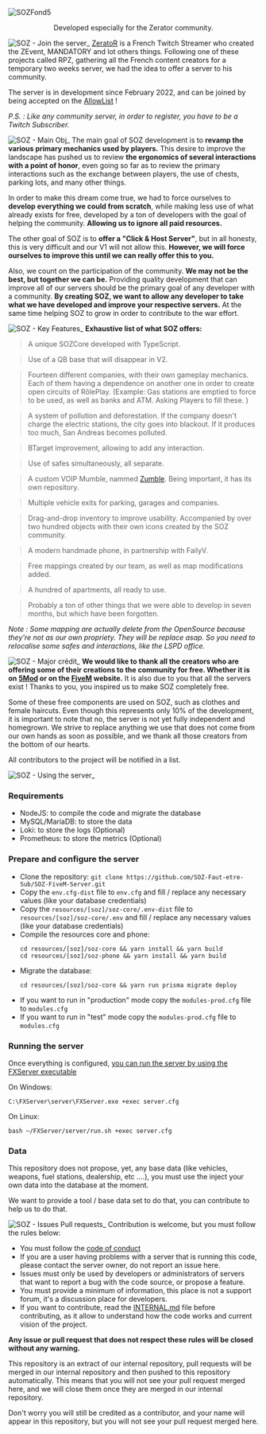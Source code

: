 ![SOZFond5](https://user-images.githubusercontent.com/104008465/206195637-86e4b31b-146c-44b5-b0e9-05b245faeb61.png)

<p align="center">
Developed especially for the Zerator community.
</p>

![SOZ - Join the server_](https://user-images.githubusercontent.com/104008465/206221735-bd60fab7-3d0a-4844-b07f-245ee932adbc.png)
[ZeratoR](https://www.twitch.tv/zerator) is a French Twitch Streamer who created the ZEvent, MANDATORY and lot others things. Following one of these projects called RPZ, gathering all the French content creators for a temporary two weeks server, we had the idea to offer a server to his community.

The server is in development since February 2022, and can be joined by being accepted on the [AllowList](https://soz.zerator.com/) ! 

*P.S. : Like any community server, in order to register, you have to be a Twitch Subscriber.*

![SOZ - Main Obj_](https://user-images.githubusercontent.com/104008465/206219720-ee131373-9da1-4ae6-90cd-9972f97a54f8.png)
The main goal of SOZ development is to **revamp the various primary mechanics used by players.** This desire to improve the landscape has pushed us to review **the ergonomics of several interactions with a point of honor**, even going so far as to review the primary interactions such as the exchange between players, the use of chests, parking lots, and many other things.

In order to make this dream come true, we had to force ourselves to **develop everything we could from scratch**, while making less use of what already exists for free, developed by a ton of developers with the goal of helping the community. **Allowing us to ignore all paid resources.**

The other goal of SOZ is to **offer a "Click & Host Server"**, but in all honesty, this is very difficult and our V1 will not allow this. **However, we will force ourselves to improve this until we can really offer this to you.**

Also, we count on the participation of the community. **We may not be the best, but together we can be.** Providing quality development that can improve all of our servers should be the primary goal of any developer with a community. **By creating SOZ, we want to allow any developer to take what we have developed and improve your respective servers.** At the same time helping SOZ to grow in order to contribute to the war effort.

![SOZ - Key Features_](https://user-images.githubusercontent.com/104008465/206219700-a8de93a5-8d79-4b03-aba8-fec8d237bcc4.png)
**Exhaustive list of what SOZ offers:**
> A unique SOZCore developed with TypeScript.

> Use of a QB base that will disappear in V2.

> Fourteen different companies, with their own gameplay mechanics. Each of them having a dependence on another one in order to create open circuits of RôlePlay. (Example: Gas stations are emptied to force to be used, as well as banks and ATM. Asking Players to fill these. )

> A system of pollution and deforestation. If the company doesn't charge the electric stations, the city goes into blackout. If it produces too much, San Andreas becomes polluted.

> BTarget improvement, allowing to add any interaction.

> Use of safes simultaneously, all separate. 

> A custom VOIP Mumble, nammed [Zumble](https://github.com/SOZ-Faut-etre-Sub/ZUMBLE). Being important, it has its own repository.

> Multiple vehicle exits for parking, garages and companies.

> Drag-and-drop inventory to improve usability. Accompanied by over two hundred objects with their own icons created by the SOZ community.

> A modern handmade phone, in partnership with FailyV.

> Free mappings created by our team, as well as map modifications added.

> A hundred of apartments, all ready to use.

> Probably a ton of other things that we were able to develop in seven months, but which have been forgotten.

*Note : Some mapping are actually delete from the OpenSource because they're not as our own propriety. They will be replace asap. So you need to relocalise some safes and interactions, like the LSPD office.*

![SOZ - Major crédit_](https://user-images.githubusercontent.com/104008465/206219769-003fa5c9-bf78-4458-9543-fd9b415bfb9d.png)
**We would like to thank all the creators who are offering some of their creations to the community for free. Whether it is on [5Mod](https://fr.gta5-mods.com/) or on the [FiveM](https://forum.cfx.re/c/development/releases/7/l/latest) website.** It is also due to you that all the servers exist ! Thanks to you, you inspired us to make SOZ completely free.

Some of these free components are used on SOZ, such as clothes and female haircuts. Even though this represents only 10% of the development, it is important to note that no, the server is not yet fully independent and homegrown. We strive to replace anything we use that does not come from our own hands as soon as possible, and we thank all those creators from the bottom of our hearts.

All contributors to the project will be notified in a list.

![SOZ - Using the server_](https://user-images.githubusercontent.com/104008465/206203151-701a8669-b4dc-479c-978a-8498b8c6129d.png)

### Requirements
 * NodeJS: to compile the code and migrate the database
 * MySQL/MariaDB: to store the data
 * Loki: to store the logs (Optional)
 * Prometheus: to store the metrics (Optional)

### Prepare and configure the server
 * Clone the repository: `git clone https://github.com/SOZ-Faut-etre-Sub/SOZ-FiveM-Server.git`
 * Copy the `env.cfg-dist` file to `env.cfg` and fill / replace any necessary values (like your database credentials)
 * Copy the `resources/[soz]/soz-core/.env-dist` file to `resources/[soz]/soz-core/.env` and fill / replace any necessary values (like your database credentials)
 * Compile the resources core and phone:
   ```
   cd resources/[soz]/soz-core && yarn install && yarn build
   cd resources/[soz]/soz-phone && yarn install && yarn build
   ```
 * Migrate the database:
   ```
   cd resources/[soz]/soz-core && yarn run prisma migrate deploy
   ```
 * If you want to run in "production" mode copy the `modules-prod.cfg` file to `modules.cfg`
 * If you want to run in "test" mode copy the `modules-prod.cfg` file to `modules.cfg`

### Running the server
Once everything is configured, [you can run the server by using the FXServer executable](https://docs.fivem.net/docs/server-manual/setting-up-a-server-vanilla/)

On Windows:
```
C:\FXServer\server\FXServer.exe +exec server.cfg
```

On Linux:
```
bash ~/FXServer/server/run.sh +exec server.cfg
```

### Data
This repository does not propose, yet, any base data (like vehicles, weapons, fuel stations, dealership, etc ....), you must use the inject your own data into
the database at the moment.

We want to provide a tool / base data set to do that, you can contribute to help us to do that.

![SOZ - Issues   Pull requests_](https://user-images.githubusercontent.com/104008465/206208630-bf79fd74-d6e8-4b67-821d-dd3080306b8e.png)
Contribution is welcome, but you must follow the rules below:

* You must follow the [code of conduct](CODE_OF_CONDUCT.md)
* If you are a user having problems with a server that is running this code, please contact the server owner, do not report an issue here.
* Issues must only be used by developers or administrators of servers that want to report a bug with the code source, or propose a feature.
* You must provide a minimum of information, this place is not a support forum, it's a discussion place for developers.
* If you want to contribute, read the [INTERNAL.md](INTERNAL.md) file before contributing, as it allow to understand how the code works and current vision of the project.

**Any issue or pull request that does not respect these rules will be closed without any warning.**

This repository is an extract of our internal repository, pull requests will be merged in our internal repository and then pushed to this repository automatically.
This means that you will not see your pull request merged here, and we will close them once they are merged in our internal repository.

Don't worry you will still be credited as a contributor, and your name will appear in this repository, but you will not see your pull request merged here.
